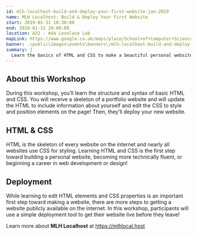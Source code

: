 ```yaml
---
id: mlh-localhost-build-and-deploy-your-first-website-jan-2019
name: MLH Localhost: Build & Deploy Your First Website
start: 2019-01-31 18:30:00
end: 2019-01-31 20:00:00
location: A32 - Ada Lovelace Lab
mapLink: https://www.google.co.uk/maps/place/School+of+Computer+Science/@52.9533603,-1.1892748,17.15z/data=!4m5!3m4!1s0x4879c209bfffffff:0xaf426646771a25ac!8m2!3d52.953357!4d-1.18736
banner: .\public\images\events\banners\/mlh-localhost-build-and-deploy-your-first-website-jan-2019-banner.jpg
summary: |
  Learn the basics of HTML and CSS to make a beautiful personal website. Then deploy your website so that others can find you and your work.
---
```


## About this Workshop
During this workshop, you’ll learn the structure and syntax of basic HTML and CSS. You will receive a skeleton of a portfolio website and will update the HTML to include information about yourself and edit the CSS to style and position elements on the page! Then, they’ll deploy your new website.

## HTML & CSS
HTML is the skeleton of every website on the internet and nearly all websites use CSS for styling. Learning HTML and CSS is the first step toward building a personal website, becoming more technically fluent, or beginning a career in web development or design!

## Deployment
While learning to edit HTML elements and CSS properties is an important first step toward making a website, there are more steps to getting a website publicly available on the internet. In this workshop, participants will use a simple deployment tool to get their website live before they leave!

Learn more about **MLH Localhost** at https://mlhlocal.host